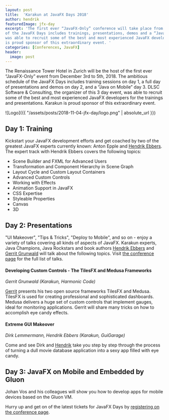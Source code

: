 ```yaml
---
layout: post
title:  'Karakun at JavaFX Days 2018'
author: hendrik
featuredImage: jfx-day
excerpt: 'The first ever “JavaFX-Only” conference will take place from December 3rd to 5th, 2018. The ambitious schedule 
of the JavaFX Days includes trainings, presentations, demos and a “Java on Mobile” day. The organiser of this 3 day event
was able to recruit some of the best and most experienced JavaFX developers for the trainings and presentations. Karakun 
is proud sponsor of this extraordinary event. '
categories: [Conferences, JavaFX]
header:
  image: post
---
```

The Renaissance Tower Hotel in Zurich will be the host of the first ever “JavaFX-Only” event from December 3rd to 5th, 2018. The ambitious schedule of the JavaFX Days includes training sessions on day 1, a full day of presentations and demos on day 2, and a “Java on Mobile” day 3. DLSC Software & Consulting, the organizer of this 3 day event,  was able to recruit some of the best and most experienced JavaFX developers for the trainings and presentations. Karakun is proud sponsor of this extraordinary event. 

![Logo]({{ "/assets/posts/2018-11-04-jfx-day/logo.png" | absolute_url }})

## Day 1: Training
Kickstart your JavaFX development efforts and get coached by two of the greatest JavaFX experts currently known: Anton Epple and [Hendrik Ebbers](/people/hendrik.html). The expert track with Hendrik Ebbers covers the following topics:
- Scene Builder and FXML for Advanced Users
- Transformation and Component Hierarchy in Scene Graph
- Layout Cycle and Custom Layout Containers
- Advanced Custom Controls​
- ​Working with Effects
- Animation Support in JavaFX
- CSS Expertise
- Styleable Properties
- Canvas
- 3D

## Day 2: Presentations
"UI Makeover", "Tips & Tricks", "Deploy to Mobile", and so on - enjoy a variety of talks covering all kinds of aspects of JavaFX. Karakun experts, Java Champions, Java Rockstars and book authors [Hendrik Ebbers](/people/hendrik.html) and [Gerrit Grunwald](/people/gerrit.html) will talk about the following topics. Visit [the conference page](https://www.javafx-days.com/sessions) for the full list of talks.

#### Developing Custom Controls - The TilesFX and Medusa Frameworks
_Gerrit Grunwald (Karakun, Harmonic Code)_

[Gerrit]((/people/gerrit.html)) presents his two open source frameworks TilesFX and Medusa. TilesFX is used for creating professional and sophisticated dashboards. Medusa delivers a huge set of custom controls that implement gauges, ideal for monitoring applications. Gerrit will share many tricks on how to accomplish eye candy effects.

#### Extreme GUI Makeover
_Dirk Lemmermann, Hendrik Ebbers (Karakun, GuiGarage)_

Come and see Dirk and [Hendrik](/people/hendrik.html) take you step by step through the process of turning a dull movie database application into a sexy app filled with eye candy.

## Day 3: JavaFX on Mobile and Embedded by Gluon
Johan Vos and his colleagues will show you how to develop apps for mobile devices based on the Gluon VM.

Hurry up and get on of the latest tickets for JavaFX Days by [registering on the conference page](https://www.javafx-days.com).
